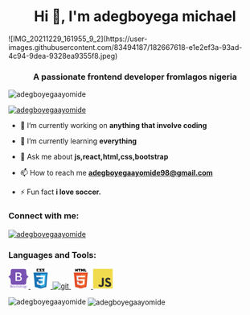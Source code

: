 

<h1 align="center">Hi 👋, I'm adegboyega michael</h1>
![IMG_20211229_161955_9_2](https://user-images.githubusercontent.com/83494187/182667618-e1e2ef3a-93ad-4c94-9dea-9328ea9355f8.jpeg)

<h3 align="center">A passionate frontend developer fromlagos nigeria</h3>

<p align="left"> <img src="https://komarev.com/ghpvc/?username=adegboyegaayomide&label=Profile%20views&color=0e75b6&style=flat" alt="adegboyegaayomide" /> </p>

<p align="left"> <a href="https://github.com/ryo-ma/github-profile-trophy"><img src="https://github-profile-trophy.vercel.app/?username=adegboyegaayomide" alt="adegboyegaayomide" /></a> </p>

- 🔭 I’m currently working on **anything that involve coding**

- 🌱 I’m currently learning **everything**

- 💬 Ask me about **js,react,html,css,bootstrap**

- 📫 How to reach me **adegboyegaayomide98@gmail.com**

- ⚡ Fun fact **i love soccer.**

<h3 align="left">Connect with me:</h3>
<p align="left">
<a href="https://dev.to/adegboyegaayomide" target="blank"><img align="center" src="https://raw.githubusercontent.com/rahuldkjain/github-profile-readme-generator/master/src/images/icons/Social/devto.svg" alt="adegboyegaayomide" height="30" width="40" /></a>
</p>

<h3 align="left">Languages and Tools:</h3>
<p align="left"> <a href="https://getbootstrap.com" target="_blank" rel="noreferrer"> <img src="https://raw.githubusercontent.com/devicons/devicon/master/icons/bootstrap/bootstrap-plain-wordmark.svg" alt="bootstrap" width="40" height="40"/> </a> <a href="https://www.w3schools.com/css/" target="_blank" rel="noreferrer"> <img src="https://raw.githubusercontent.com/devicons/devicon/master/icons/css3/css3-original-wordmark.svg" alt="css3" width="40" height="40"/> </a> <a href="https://git-scm.com/" target="_blank" rel="noreferrer"> <img src="https://www.vectorlogo.zone/logos/git-scm/git-scm-icon.svg" alt="git" width="40" height="40"/> </a> <a href="https://www.w3.org/html/" target="_blank" rel="noreferrer"> <img src="https://raw.githubusercontent.com/devicons/devicon/master/icons/html5/html5-original-wordmark.svg" alt="html5" width="40" height="40"/> </a> <a href="https://developer.mozilla.org/en-US/docs/Web/JavaScript" target="_blank" rel="noreferrer"> <img src="https://raw.githubusercontent.com/devicons/devicon/master/icons/javascript/javascript-original.svg" alt="javascript" width="40" height="40"/> </a> </p>

<p><img align="left" src="https://github-readme-stats.vercel.app/api/top-langs?username=adegboyegaayomide&show_icons=true&locale=en&layout=compact" alt="adegboyegaayomide" /></p>

<p>&nbsp;<img align="center" src="https://github-readme-stats.vercel.app/api?username=adegboyegaayomide&show_icons=true&locale=en" alt="adegboyegaayomide" /></p>
